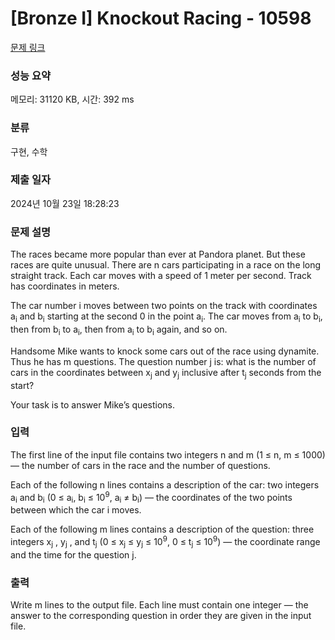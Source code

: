 # [Bronze I] Knockout Racing - 10598 

[문제 링크](https://www.acmicpc.net/problem/10598) 

### 성능 요약

메모리: 31120 KB, 시간: 392 ms

### 분류

구현, 수학

### 제출 일자

2024년 10월 23일 18:28:23

### 문제 설명

<p>The races became more popular than ever at Pandora planet. But these races are quite unusual. There are n cars participating in a race on the long straight track. Each car moves with a speed of 1 meter per second. Track has coordinates in meters.</p>

<p>The car number i moves between two points on the track with coordinates a<sub>i</sub> and b<sub>i</sub> starting at the second 0 in the point a<sub>i</sub>. The car moves from a<sub>i</sub> to b<sub>i</sub>, then from b<sub>i</sub> to a<sub>i</sub>, then from a<sub>i</sub> to b<sub>i</sub> again, and so on.</p>

<p>Handsome Mike wants to knock some cars out of the race using dynamite. Thus he has m questions. The question number j is: what is the number of cars in the coordinates between x<sub>j</sub> and y<sub>j</sub> inclusive after t<sub>j</sub> seconds from the start?</p>

<p>Your task is to answer Mike’s questions.</p>

### 입력 

 <p>The first line of the input file contains two integers n and m (1 ≤ n, m ≤ 1000) — the number of cars in the race and the number of questions.</p>

<p>Each of the following n lines contains a description of the car: two integers a<sub>i</sub> and b<sub>i</sub> (0 ≤ a<sub>i</sub>, b<sub>i</sub> ≤ 10<sup>9</sup>, a<sub>i</sub> ≠ b<sub>i</sub>) — the coordinates of the two points between which the car i moves.</p>

<p>Each of the following m lines contains a description of the question: three integers x<sub>j</sub> , y<sub>j</sub> , and t<sub>j</sub> (0 ≤ x<sub>j</sub> ≤ y<sub>j</sub> ≤ 10<sup>9</sup>, 0 ≤ t<sub>j</sub> ≤ 10<sup>9</sup>) — the coordinate range and the time for the question j.</p>

### 출력 

 <p>Write m lines to the output file. Each line must contain one integer — the answer to the corresponding question in order they are given in the input file.</p>

